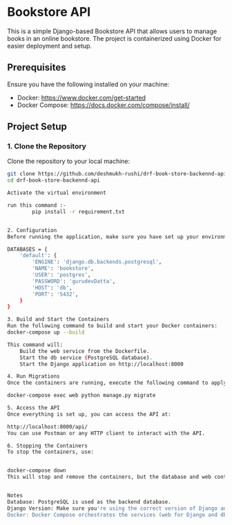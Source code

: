 # Bookstore API

This is a simple Django-based Bookstore API that allows users to manage books in an online bookstore. The project is containerized using Docker for easier deployment and setup.

## Prerequisites

Ensure you have the following installed on your machine:

- Docker: https://www.docker.com/get-started
- Docker Compose: https://docs.docker.com/compose/install/

## Project Setup

### 1. Clone the Repository
Clone the repository to your local machine:

```bash
git clone https://github.com/deshmukh-rushi/drf-book-store-backennd-api.git
cd drf-book-store-backennd-api

Activate the virtual environment

run this command :- 
        pip install -r requirement.txt


2. Configuration
Before running the application, make sure you have set up your environment variables correctly in the Django settings. In particular, configure the database settings in settings.py to connect to PostgreSQL.

DATABASES = {
    'default': {
        'ENGINE': 'django.db.backends.postgresql',
        'NAME': 'bookstore',
        'USER': 'postgres',
        'PASSWORD': 'gurudevDatta',
        'HOST': 'db',
        'PORT': '5432',
    }
}

3. Build and Start the Containers
Run the following command to build and start your Docker containers:
docker-compose up --build

This command will:
    Build the web service from the Dockerfile.
    Start the db service (PostgreSQL database).
    Start the Django application on http://localhost:8000

4. Run Migrations
Once the containers are running, execute the following command to apply migrations:

docker-compose exec web python manage.py migrate

5. Access the API
Once everything is set up, you can access the API at:

http://localhost:8000/api/
You can use Postman or any HTTP client to interact with the API.

6. Stopping the Containers
To stop the containers, use:


docker-compose down
This will stop and remove the containers, but the database and web container data will persist. You can always restart with docker-compose up.


Notes
Database: PostgreSQL is used as the backend database.
Django Version: Make sure you're using the correct version of Django and the required dependencies in requirements.txt.
Docker: Docker Compose orchestrates the services (web for Django and db for PostgreSQL).
